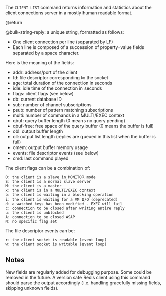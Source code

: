 The `CLIENT LIST` command returns information and statistics about the client
connections server in a mostly human readable format.

@return

@bulk-string-reply: a unique string, formatted as follows:

* One client connection per line (separated by LF)
* Each line is composed of a succession of property=value fields separated by a
  space character.

Here is the meaning of the fields:

* addr: address/port of the client
* fd: file descriptor corresponding to the socket
* age: total duration of the connection in seconds
* idle: idle time of the connection in seconds
* flags: client flags (see below)
* db: current database ID
* sub: number of channel subscriptions
* psub: number of pattern matching subscriptions
* multi: number of commands in a MULTI/EXEC context
* qbuf: query buffer length (0 means no query pending)
* qbuf-free: free space of the query buffer (0 means the buffer is full)
* obl: output buffer length
* oll: output list length (replies are queued in this list when the buffer is
  full)
* omem: output buffer memory usage
* events: file descriptor events (see below)
* cmd: last command played

The client flags can be a combination of:

```
O: the client is a slave in MONITOR mode
S: the client is a normal slave server
M: the client is a master
x: the client is in a MULTI/EXEC context
b: the client is waiting in a blocking operation
i: the client is waiting for a VM I/O (deprecated)
d: a watched keys has been modified - EXEC will fail
c: connection to be closed after writing entire reply
u: the client is unblocked
A: connection to be closed ASAP
N: no specific flag set
```

The file descriptor events can be:

```
r: the client socket is readable (event loop)
w: the client socket is writable (event loop)
```

## Notes

New fields are regularly added for debugging purpose.
Some could be removed in the future.
A version safe Redis client using this command should parse the output
accordingly (i.e.
handling gracefully missing fields, skipping unknown fields).
